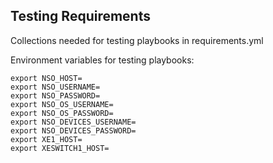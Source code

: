 ## Testing Requirements

Collections needed for testing playbooks in requirements.yml

Environment variables for testing playbooks:
```
export NSO_HOST=
export NSO_USERNAME=
export NSO_PASSWORD=
export NSO_OS_USERNAME=
export NSO_OS_PASSWORD=
export NSO_DEVICES_USERNAME=
export NSO_DEVICES_PASSWORD=
export XE1_HOST=
export XESWITCH1_HOST=
```
